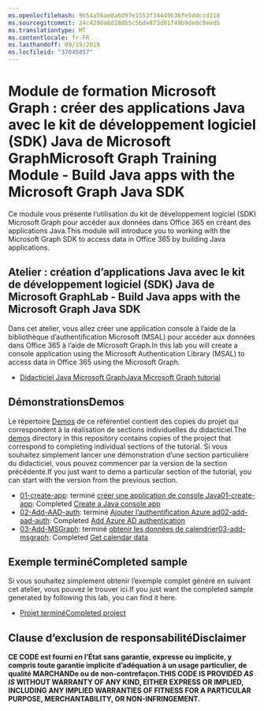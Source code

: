 ```yaml
---
ms.openlocfilehash: 9b54a56ae0a6d97e1553f34449b36fe5ddccd318
ms.sourcegitcommit: 24c4290a6d28db5c5bde873d01f49b9de0c8eedb
ms.translationtype: MT
ms.contentlocale: fr-FR
ms.lasthandoff: 09/19/2019
ms.locfileid: "37045857"
---
```

# <a name="microsoft-graph-training-module---build-java-apps-with-the-microsoft-graph-java-sdk"></a><span data-ttu-id="05781-101">Module de formation Microsoft Graph : créer des applications Java avec le kit de développement logiciel (SDK) Java de Microsoft Graph</span><span class="sxs-lookup"><span data-stu-id="05781-101">Microsoft Graph Training Module - Build Java apps with the Microsoft Graph Java SDK</span></span>

<span data-ttu-id="05781-102">Ce module vous présente l’utilisation du kit de développement logiciel (SDK) Microsoft Graph pour accéder aux données dans Office 365 en créant des applications Java.</span><span class="sxs-lookup"><span data-stu-id="05781-102">This module will introduce you to working with the Microsoft Graph SDK to access data in Office 365 by building Java applications.</span></span>

## <a name="lab---build-java-apps-with-the-microsoft-graph-java-sdk"></a><span data-ttu-id="05781-103">Atelier : création d’applications Java avec le kit de développement logiciel (SDK) Java de Microsoft Graph</span><span class="sxs-lookup"><span data-stu-id="05781-103">Lab - Build Java apps with the Microsoft Graph Java SDK</span></span>

<span data-ttu-id="05781-104">Dans cet atelier, vous allez créer une application console à l’aide de la bibliothèque d’authentification Microsoft (MSAL) pour accéder aux données dans Office 365 à l’aide de Microsoft Graph.</span><span class="sxs-lookup"><span data-stu-id="05781-104">In this lab you will create a console application using the Microsoft Authentication Library (MSAL) to access data in Office 365 using the Microsoft Graph.</span></span>

- [<span data-ttu-id="05781-105">Didacticiel Java Microsoft Graph</span><span class="sxs-lookup"><span data-stu-id="05781-105">Java Microsoft Graph tutorial</span></span>](https://docs.microsoft.com/graph/tutorials/java)

## <a name="demos"></a><span data-ttu-id="05781-106">Démonstrations</span><span class="sxs-lookup"><span data-stu-id="05781-106">Demos</span></span>

<span data-ttu-id="05781-107">Le répertoire [Demos](./demos) de ce référentiel contient des copies du projet qui correspondent à la réalisation de sections individuelles du didacticiel.</span><span class="sxs-lookup"><span data-stu-id="05781-107">The [demos](./demos) directory in this repository contains copies of the project that correspond to completing individual sections of the tutorial.</span></span> <span data-ttu-id="05781-108">Si vous souhaitez simplement lancer une démonstration d’une section particulière du didacticiel, vous pouvez commencer par la version de la section précédente.</span><span class="sxs-lookup"><span data-stu-id="05781-108">If you just want to demo a particular section of the tutorial, you can start with the version from the previous section.</span></span>

- <span data-ttu-id="05781-109">[01-create-app](demos/01-create-app): terminé [créer une application de console Java](https://docs.microsoft.com/graph/tutorials/java?tutorial-step=1)</span><span class="sxs-lookup"><span data-stu-id="05781-109">[01-create-app](demos/01-create-app): Completed [Create a Java console app](https://docs.microsoft.com/graph/tutorials/java?tutorial-step=1)</span></span>
- <span data-ttu-id="05781-110">[02-Add-AAD-auth](demos/02-add-aad-auth): terminé [Ajouter l’authentification Azure ad](https://docs.microsoft.com/graph/tutorials/java?tutorial-step=3)</span><span class="sxs-lookup"><span data-stu-id="05781-110">[02-add-aad-auth](demos/02-add-aad-auth): Completed [Add Azure AD authentication](https://docs.microsoft.com/graph/tutorials/java?tutorial-step=3)</span></span>
- <span data-ttu-id="05781-111">[03-Add-MSGraph](demos/03-add-msgraph): terminé [obtenir les données de calendrier](https://docs.microsoft.com/graph/tutorials/java?tutorial-step=4)</span><span class="sxs-lookup"><span data-stu-id="05781-111">[03-add-msgraph](demos/03-add-msgraph): Completed [Get calendar data](https://docs.microsoft.com/graph/tutorials/java?tutorial-step=4)</span></span>

## <a name="completed-sample"></a><span data-ttu-id="05781-112">Exemple terminé</span><span class="sxs-lookup"><span data-stu-id="05781-112">Completed sample</span></span>

<span data-ttu-id="05781-113">Si vous souhaitez simplement obtenir l’exemple complet généré en suivant cet atelier, vous pouvez le trouver ici.</span><span class="sxs-lookup"><span data-stu-id="05781-113">If you just want the completed sample generated by following this lab, you can find it here.</span></span>

- [<span data-ttu-id="05781-114">Projet terminé</span><span class="sxs-lookup"><span data-stu-id="05781-114">Completed project</span></span>](demos/03-add-msgraph)

## <a name="disclaimer"></a><span data-ttu-id="05781-115">Clause d’exclusion de responsabilité</span><span class="sxs-lookup"><span data-stu-id="05781-115">Disclaimer</span></span>

<span data-ttu-id="05781-116">**CE CODE est fourni _en_ l’État sans garantie, expresse ou implicite, y compris toute garantie implicite d’adéquation à un usage particulier, de qualité MARCHANDe ou de non-contrefaçon.**</span><span class="sxs-lookup"><span data-stu-id="05781-116">**THIS CODE IS PROVIDED _AS IS_ WITHOUT WARRANTY OF ANY KIND, EITHER EXPRESS OR IMPLIED, INCLUDING ANY IMPLIED WARRANTIES OF FITNESS FOR A PARTICULAR PURPOSE, MERCHANTABILITY, OR NON-INFRINGEMENT.**</span></span>
